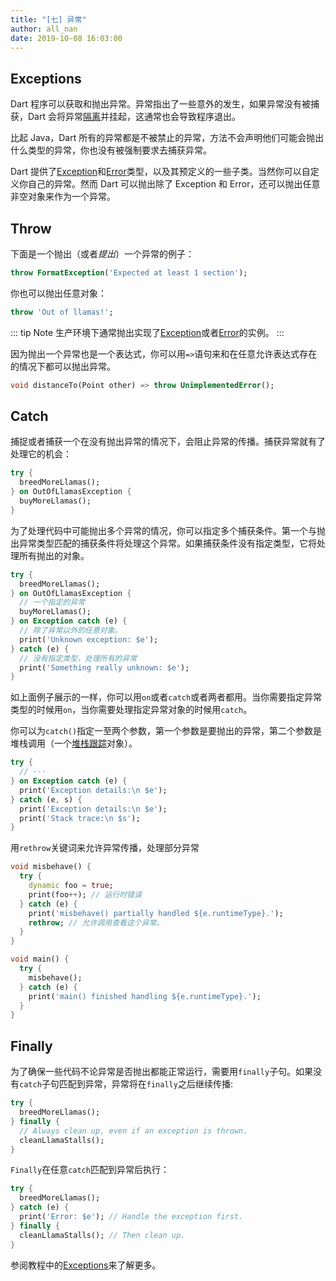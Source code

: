 ```yaml
---
title: "[七] 异常"
author: all_nan
date: 2019-10-08 16:03:00
---
```


## Exceptions

Dart 程序可以获取和抛出异常。异常指出了一些意外的发生，如果异常没有被捕获，Dart 会将异常[隔离](https://dart.dev/guides/language/language-tour#isolates)并挂起，这通常也会导致程序退出。

比起 Java，Dart 所有的异常都是不被禁止的异常，方法不会声明他们可能会抛出什么类型的异常，你也没有被强制要求去捕获异常。

Dart 提供了[Exception](https://api.dart.dev/stable/dart-core/Exception-class.html)和[Error](https://api.dart.dev/stable/dart-core/Error-class.html)类型，以及其预定义的一些子类。当然你可以自定义你自己的异常。然而 Dart 可以抛出除了 Exception 和 Error，还可以抛出任意非空对象来作为一个异常。

## Throw

下面是一个抛出（或者*提出*）一个异常的例子：

```Dart
throw FormatException('Expected at least 1 section');
```

你也可以抛出任意对象：

```Dart
throw 'Out of llamas!';
```

::: tip Note
生产环境下通常抛出实现了[Exception](https://api.dart.dev/stable/dart-core/Exception-class.html)或者[Error](https://api.dart.dev/stable/dart-core/Error-class.html)的实例。
:::

因为抛出一个异常也是一个表达式，你可以用`=>`语句来和在任意允许表达式存在的情况下都可以抛出异常。

```Dart
void distanceTo(Point other) => throw UnimplementedError();
```

## Catch

捕捉或者捕获一个在没有抛出异常的情况下，会阻止异常的传播。捕获异常就有了处理它的机会：

```Dart
try {
  breedMoreLlamas();
} on OutOfLlamasException {
  buyMoreLlamas();
}
```

为了处理代码中可能抛出多个异常的情况，你可以指定多个捕获条件。第一个与抛出异常类型匹配的捕获条件将处理这个异常。如果捕获条件没有指定类型，它将处理所有抛出的对象。

```Dart
try {
  breedMoreLlamas();
} on OutOfLlamasException {
  // 一个指定的异常
  buyMoreLlamas();
} on Exception catch (e) {
  // 除了异常以外的任意对象。
  print('Unknown exception: $e');
} catch (e) {
  // 没有指定类型，处理所有的异常
  print('Something really unknown: $e');
}
```

如上面例子展示的一样，你可以用`on`或者`catch`或者两者都用。当你需要指定异常类型的时候用`on`，当你需要处理指定异常对象的时候用`catch`。

你可以为`catch()`指定一至两个参数，第一个参数是要抛出的异常，第二个参数是堆栈调用（一个[堆栈跟踪](https://api.dart.dev/stable/dart-core/StackTrace-class.html)对象）。

```Dart {3,5}
try {
  // ···
} on Exception catch (e) {
  print('Exception details:\n $e');
} catch (e, s) {
  print('Exception details:\n $e');
  print('Stack trace:\n $s');
}
```

用`rethrow`关键词来允许异常传播，处理部分异常

```Dart {7}
void misbehave() {
  try {
    dynamic foo = true;
    print(foo++); // 运行时错误
  } catch (e) {
    print('misbehave() partially handled ${e.runtimeType}.');
    rethrow; // 允许调用查看这个异常。
  }
}

void main() {
  try {
    misbehave();
  } catch (e) {
    print('main() finished handling ${e.runtimeType}.');
  }
}
```

## Finally

为了确保一些代码不论异常是否抛出都能正常运行，需要用`finally`子句。如果没有`catch`子句匹配到异常，异常将在`finally`之后继续传播:

```Dart
try {
  breedMoreLlamas();
} finally {
  // Always clean up, even if an exception is thrown.
  cleanLlamaStalls();
}
```

`Finally`在任意`catch`匹配到异常后执行：

```Dart
try {
  breedMoreLlamas();
} catch (e) {
  print('Error: $e'); // Handle the exception first.
} finally {
  cleanLlamaStalls(); // Then clean up.
}
```

参阅教程中的[Exceptions](https://dart.dev/guides/libraries/library-tour#exceptions)来了解更多。
